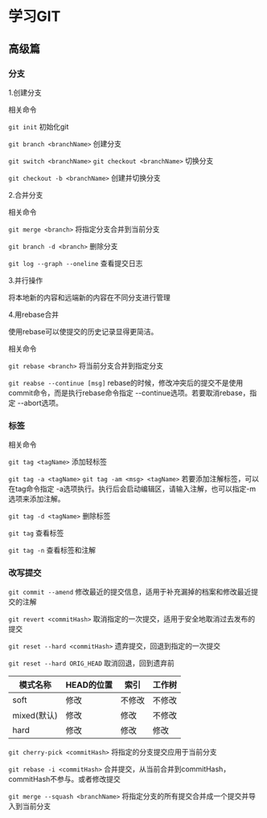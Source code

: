 # 学习GIT

## 高级篇

### 分支

1.创建分支

相关命令

`git init` 初始化git 

`git branch <branchName>` 创建分支

`git switch <branchName>` `git checkout <branchName>` 切换分支

`git checkout -b <branchName>` 创建并切换分支

2.合并分支

相关命令

`git merge <branch>` 将指定分支合并到当前分支

`git branch -d <branch>` 删除分支 

`git log --graph --oneline` 查看提交日志

3.并行操作

将本地新的内容和远端新的内容在不同分支进行管理

4.用rebase合并

使用rebase可以使提交的历史记录显得更简洁。

相关命令

`git rebase <branch>` 将当前分支合并到指定分支

`git reabse --continue [msg]` rebase的时候，修改冲突后的提交不是使用commit命令，而是执行rebase命令指定 --continue选项。若要取消rebase，指定 --abort选项。

### 标签

相关命令

`git tag <tagName>` 添加轻标签

`git tag -a <tagName>` `git tag -am <msg> <tagName>` 若要添加注解标签，可以在tag命令指定 -a选项执行。执行后会启动编辑区，请输入注解，也可以指定-m选项来添加注解。

`git tag -d <tagName>` 删除标签

`git tag` 查看标签

`git tag -n` 查看标签和注解

### 改写提交

`git commit --amend` 修改最近的提交信息，适用于补充漏掉的档案和修改最近提交的注解

`git revert <commitHash>` 取消指定的一次提交，适用于安全地取消过去发布的提交 

`git reset --hard <commitHash>` 遗弃提交，回退到指定的一次提交

`git reset --hard ORIG_HEAD` 取消回退，回到遗弃前

| 模式名称 | HEAD的位置 | 索引 | 工作树 |
|  ----  | ----  | ----  | ----  |
| soft | 修改 | 不修改 | 不修改 |
| mixed(默认) | 修改 | 修改 | 不修改 |
| hard | 修改 | 修改 | 修改 |

`git cherry-pick <commitHash>` 将指定的分支提交应用于当前分支

`git rebase -i <commitHash>` 合并提交，从当前合并到commitHash，commitHash不参与。或者修改提交

`git merge --squash <branchName>` 将指定分支的所有提交合并成一个提交并导入到当前分支
